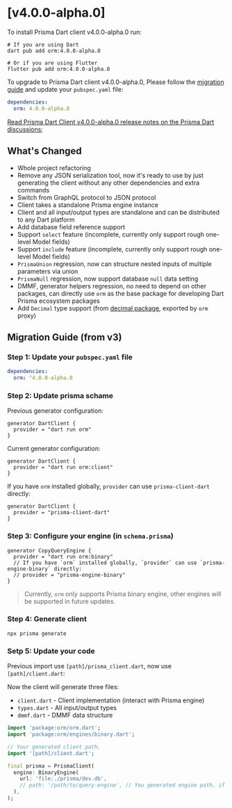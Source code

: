 # [v4.0.0-alpha.0]

To install Prisma Dart client v4.0.0-alpha.0 run:

```base
# If you are using Dart
dart pub add orm:4.0.0-alpha.0

# Or if you are using Flutter
flutter pub add orm:4.0.0-alpha.0
```

To upgrade to Prisma Dart client v4.0.0-alpha.0, Please follow the [migration guide](#migration-guide-from-v3) and update your `pubspec.yaml` file:

```yaml
dependencies:
  orm: 4.0.0-alpha.0
```

[Read Prisma Dart Client v4.0.0-alpha.0 release notes on the Prisma Dart discussions](https://github.com/medz/prisma-dart/discussions/{id});

## What's Changed

- Whole project refactoring
- Remove any JSON serialization tool, now it's ready to use by just generating the client without any other dependencies and extra commands
- Switch from GraphQL protocol to JSON protocol
- Client takes a standalone Prisma engine instance
- Client and all input/output types are standalone and can be distributed to any Dart platform
- Add database field reference support
- Support `select` feature (incomplete, currently only support rough one-level Model fields)
- Support `include` feature (incomplete, currently only support rough one-level Model fields)
- `PrismaUnion` regression, now can structure nested inputs of multiple parameters via union
- `PrismaNull` regression, now support database `null` data setting
- DMMF, generator helpers regression, no need to depend on other packages, can directly use `orm` as the base package for developing Dart Prisma ecosystem packages
- Add `Decimal` type support (from [decimal package](https://pub.dev/package/decimal), exported by `orm` proxy)

## Migration Guide (from v3)

### Step 1: Update your `pubspec.yaml` file

```yaml
dependencies:
  orm: ^4.0.0-alpha.0
```

### Step 2: Update prisma schame

Previous generator configuration:

```prisma
generator DartClient {
  provider = "dart run orm"
}
```

Current generator configuration:

```prisma
generator DartClient {
  provider = "dart run orm:client"
}
```

If you have `orm` installed globally, `provider` can use `prisma-client-dart` directly:

```prisma
generator DartClient {
  provider = "prisma-client-dart"
}
```

### Step 3: Configure your engine (in `schema.prisma`)

```prisma
generator CopyQueryEngine {
  provider = "dart run orm:binary"
  // If you have `orm` installed globally, `provider` can use `prisma-engine-binary` directly:
  // provider = "prisma-engine-binary"
}
```

> Currently, `orm` only supports Prisma binary engine, other engines will be supported in future updates.

### Step 4: Generate client

```base
npx prisma generate
```

### Setp 5: Update your code

Previous import use `[path]/prisma_client.dart`, now use `[path]/client.dart`:

Now the client will generate three files:

- `client.dart` - Client implementation (interact with Prisma engine)
- `types.dart` - All input/output types
- `dmmf.dart` - DMMF data structure

```dart
import 'package:orm/orm.dart';
import 'package:orm/engines/binary.dart';

// Your generated client path.
import '[path]/client.dart';

final prisma = PrismaClient(
  engine: BinaryEngine(
    url: 'file:./prisma/dev.db',
    // path: '/path/to/query-engine', // You generated engine path, if not set, will search in current directory.
  ),
);
```
